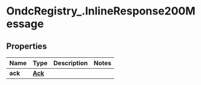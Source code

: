 # OndcRegistry_.InlineResponse200Message

## Properties
Name | Type | Description | Notes
------------ | ------------- | ------------- | -------------
**ack** | [**Ack**](Ack.md) |  | 
